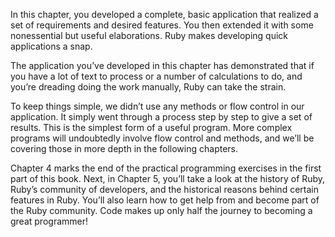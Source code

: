 In this chapter, you developed a complete, basic application that realized a set of requirements and desired features. You then extended it with some nonessential but useful elaborations. Ruby makes developing quick applications a snap.

The application you’ve developed in this chapter has demonstrated that if you have a lot of text to process or a number of calculations to do, and you’re dreading doing the work manually, Ruby can take the strain.

To keep things simple, we didn’t use any methods or flow control in our application. It simply went through a process step by step to give a set of results. This is the simplest form of a useful program. More complex programs will undoubtedly involve flow control and methods, and we’ll be covering those in more depth in the following chapters.

Chapter 4 marks the end of the practical programming exercises in the first part of this book. Next, in Chapter 5, you’ll take a look at the history of Ruby, Ruby’s community of developers, and the historical reasons behind certain features in Ruby. You’ll also learn how to get help from and become part of the Ruby community. Code makes up only half the journey to becoming a great programmer!
